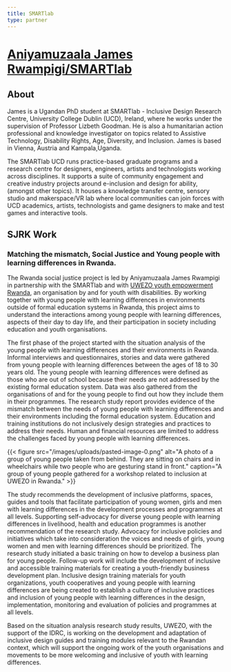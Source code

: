 ```yaml
---
title: SMARTlab
type: partner
---
```

# [Aniyamuzaala James Rwampigi/SMARTlab](http://smartlab-ie.com/)

## About

James is a Ugandan PhD student at SMARTlab - Inclusive Design Research Centre, University College Dublin (UCD), Ireland, where he works under the supervision of Professor Lizbeth Goodman. He is also a humanitarian action professional and knowledge investigator on topics related to Assistive Technology, Disability Rights, Age, Diversity, and Inclusion. James is based in Vienna, Austria and Kampala,Uganda.

The SMARTlab UCD runs practice-based graduate programs and a research centre for designers, engineers, artists and technologists working across disciplines. It supports a suite of community engagement and creative industry projects around e-inclusion and design for ability, (amongst other topics). It houses a knowledge transfer centre, sensory studio and makerspace/VR lab where local communities can join forces with UCD academics, artists, technologists and game designers to make and test games and interactive tools.

## SJRK Work

### Matching the mismatch, Social Justice and Young people with learning differences in Rwanda.

The Rwanda social justice project is led by Aniyamuzaala James Rwampigi in partnership with the SMARTlab and with [UWEZO youth empowerment Rwanda](https://uwezoyouth.org/), an organisation by and for youth with disabilities. By working together with young people with learning differences in environments outside of formal education systems in Rwanda, this project aims to understand the interactions among young people with learning differences, aspects of their day to day life, and their participation in society including education and youth organisations.

The first phase of the project started with the situation analysis of the young people with learning differences and their environments in Rwanda. Informal interviews and questionnaires, stories and data were gathered from young people with learning differences between the ages of 18 to 30 years old. The young people with learning differences were defined as those who are out of school because their needs are not addressed by the existing formal education system. Data was also gathered from the organisations of and for the young people to find out how they include them in their programmes. The research study report provides evidence of the mismatch between the needs of young people with learning differences and their environments including the formal education system. Education and training institutions do not inclusively design strategies and practices to address their needs. Human and financial resources are limited to address the challenges faced by young people with learning differences.

{{< figure src="/images/uploads/pasted-image-0.png" alt="A photo of a group of young people taken from behind. They are sitting on chairs and in wheelchairs while two people who are gesturing stand in front." caption="A group of young people gathered for a workshop related to inclusion at UWEZO in Rwanda." >}}

The study recommends the development of inclusive platforms, spaces, guides and tools that facilitate participation of young women, girls and men with learning differences in the development processes and programmes at all levels. Supporting self-advocacy for diverse young people with learning differences in livelihood, health and education programmes is another recommendation of the research study. Advocacy for inclusive policies and initiatives which take into consideration the voices and needs of girls, young women and men with learning differences should be prioritized. The research study initiated a basic training on how to develop a business plan for young people. Follow-up work will include the development of inclusive and accessible training materials for creating a youth-friendly business development plan. Inclusive design training materials for youth organizations, youth cooperatives and young people with learning differences are being created to establish a culture of inclusive practices and inclusion of young people with learning differences in the design, implementation, monitoring and evaluation of policies and programmes at all levels.

Based on the situation analysis research study results, UWEZO, with the support of the IDRC, is working on the development and adaptation of inclusive design guides and training modules relevant to the Rwandan context, which will support the ongoing work of the youth organisations and movements to be more welcoming and inclusive of youth with learning differences.

